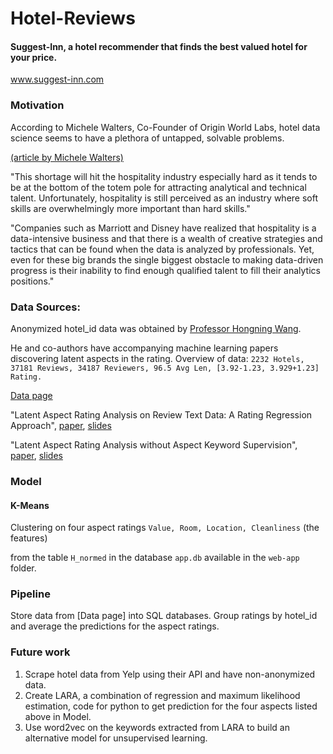 # Hotel-Reviews
#### Suggest-Inn, a hotel recommender that finds the best valued hotel for your price.

www.suggest-inn.com

### Motivation
According to Michele Walters, Co-Founder of Origin World Labs, hotel data science seems to have a plethora of untapped, solvable problems.

[(article by Michele Walters)](http://hotelexecutive.com/business_review/3619/hotel-data-science-a-new-profession-for-the-new-era-of-advanced-hospitality)

"This shortage will hit the hospitality industry especially hard as it tends to be 
at the bottom of the totem pole for attracting analytical and technical talent. 
Unfortunately, hospitality is still perceived as an industry where soft skills are 
overwhelmingly more important than hard skills."

"Companies such as Marriott and Disney have realized that hospitality is a data-intensive 
business and that there is a wealth of creative strategies and tactics that can be found 
when the data is analyzed by professionals. Yet, even for these big brands the single biggest 
obstacle to making data-driven progress is their inability to find enough qualified talent to 
fill their analytics positions." 

### Data Sources:
Anonymized hotel_id data was obtained by [Professor Hongning Wang](http://www.cs.virginia.edu/people/faculty/hwang.html).

He and co-authors have accompanying machine learning papers discovering latent aspects in the rating.
Overview of data:
`2232 Hotels, 37181 Reviews, 34187 Reviewers, 96.5 Avg Len, [3.92-1.23, 3.929+1.23] Rating.`

[Data page](http://times.cs.uiuc.edu/~wang296/Data/)

"Latent Aspect Rating Analysis on Review Text Data: A Rating Regression Approach", [paper](http://sifaka.cs.uiuc.edu/~wang296/paper/rp166f-wang.pdf),
[slides](http://times.cs.uiuc.edu/~wang296/paper/hongning-KDD10-v2.pptx)

"Latent Aspect Rating Analysis without Aspect Keyword Supervision",
[paper](http://sifaka.cs.uiuc.edu/~wang296/paper/p618.pdf),
[slides](http://times.cs.uiuc.edu/~wang296/paper/latent-aspect-rating-analysis.pptx)

### Model
#### K-Means 
Clustering on four aspect ratings `Value, Room, Location, Cleanliness` (the features)

from the table `H_normed` in the database `app.db` available in the `web-app` folder. 

### Pipeline

Store data from [Data page] into SQL databases. Group ratings by
hotel_id and average the predictions for the aspect ratings.

### Future work

1. Scrape hotel data from Yelp using their API and have non-anonymized data.
2. Create LARA, a combination of regression and maximum likelihood estimation,
   code for python to get prediction for the four aspects listed above in Model.
3. Use word2vec on the keywords extracted from LARA to build an alternative
   model for unsupervised learning.
  


